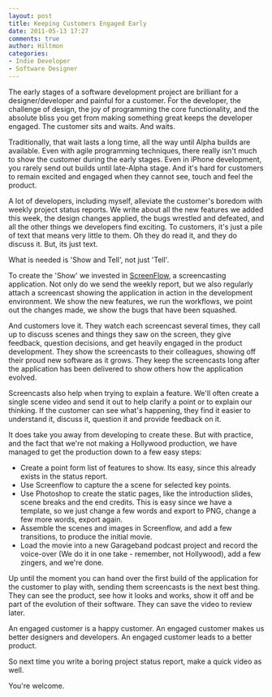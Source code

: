 ```yaml
---
layout: post
title: Keeping Customers Engaged Early
date: 2011-05-13 17:27
comments: true
author: Hiltmon
categories:
- Indie Developer
- Software Designer
---
```


The early stages of a software development project are brilliant for a designer/developer and painful for a customer.  For the developer, the challenge of design, the joy of programming the core functionality, and the absolute bliss you get from making something great keeps the developer engaged.  The customer sits and waits.  And waits.

Traditionally, that wait lasts a long time, all the way until Alpha builds are available.  Even with agile programming techniques, there really isn't much to show the customer during the early stages.  Even in iPhone development, you rarely send out builds until late-Alpha stage.  And it's hard for customers to remain excited and engaged when they cannot see, touch and feel the product.

A lot of developers, including myself, alleviate the customer's boredom with weekly project status reports.  We write about all the new features we added this week, the design changes applied, the bugs wrestled and defeated, and all the other things we developers find exciting.  To customers, it's just a pile of text that means very little to them.  Oh they do read it, and they do discuss it.  But, its just text.

What is needed is 'Show and Tell', not just 'Tell'.

To create the 'Show' we invested in [ScreenFlow](http://www.telestream.net/screen-flow/overview.htm), a screencasting application.  Not only do we send the weekly report, but we also regularly attach a screencast showing the application in action in the development environment.  We show the new features, we run the workflows, we point out the changes made, we show the bugs that have been squashed.

And customers love it.  They watch each screencast several times, they call up to discuss scenes and things they saw on the screen, they give feedback, question decisions, and get heavily engaged in the product development.  They show the screencasts to their colleagues, showing off their proud new software as it grows.  They keep the screencasts long after the application has been delivered to show others how the application evolved.

Screencasts also help when trying to explain a feature. We'll often create a single scene video and send it out to help clarify a point or to explain our thinking.  If the customer can see what's happening, they find it easier to understand it, discuss it, question it and provide feedback on it.

It does take you away from developing to create these.  But with practice, and the fact that we're not making a Hollywood production, we have managed to get the production down to a few easy steps:

* Create a point form list of features to show. Its easy, since this already exists in the status report.
* Use Screenflow to capture the a scene for selected key points.
* Use Photoshop to create the static pages, like the introduction slides, scene breaks and the end credits.  This is easy since we have a template, so we just change a few words and export to PNG, change a few more words, export again.
* Assemble the scenes and images in Screenflow, and add a few transitions, to produce the initial movie.
* Load the movie into a new Garageband podcast project and record the voice-over (We do it in one take - remember, not Hollywood), add a few zingers, and we're done.

Up until the moment you can hand over the first build of the application for the customer to play with, sending them screencasts is the next best thing.  They can see the product, see how it looks and works, show it off and be  part of the evolution of their software. They can save the video to review later.

An engaged customer is a happy customer. An engaged customer makes us better designers and developers. An engaged customer leads to a better product.

So next time you write a boring project status report, make a quick video as well.

You're welcome.
